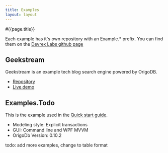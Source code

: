 ```yaml
---
title: Examples
layout: layout
---
```


#{{page.title}}

Each example has it's own repository with an Example.* prefix.
You can find them on the [Devrex Labs github page](http://github.com/devrexlabs)

## Geekstream
Geekstream is an example tech blog search engine powered by OrigoDB.
* [Repository](http://github.com/devrexlabs/geekstream)
* [Live demo](http://geekstream.devrexlabs.com/)


## Examples.Todo
This is the example used in the [Quick start guide](/docs/quick-start-guide).
* Modeling style: Explicit transactions
* GUI: Command line and WPF MVVM
* OrigoDb Version: 0.10.2

todo: add more examples, change to table format